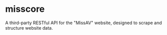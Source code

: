 # misscore
A third-party RESTful API for the "MissAV" website, designed to scrape and structure website data.
